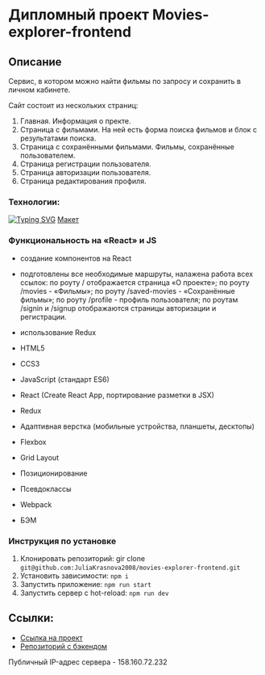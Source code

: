 # Дипломный проект Movies-explorer-frontend

## Описание

Сервис, в котором можно найти фильмы по запросу и сохранить в личном кабинете.

Сайт состоит из нескольких страниц:

1. Главная. Информация о пректе.
2. Страница с фильмами. На ней есть форма поиска фильмов и блок с результатами поиска.
3. Страница с сохранёнными фильмами. Фильмы, сохранённые пользователем.
4. Страница регистрации пользователя.
5. Страница авторизации пользователя.
6. Страница редактирования профиля.

### Технологии:

[![Typing SVG](https://readme-typing-svg.herokuapp.com?color=%2336BCF7&lines=Подготовка+,+генерация+макета+в+Figma)](https://git.io/typing-svg)
[Макет](https://disk.yandex.ru/d/LWM0cOjQIQgkUw)

### Функциональность на «React» и JS

- создание компонентов на React
- подготовлены все необходимые маршруты, налажена работа всех ссылок:
  по роуту / отображается страница «О проекте»;
  по роуту /movies - «Фильмы»;
  по роуту /saved-movies - «Сохранённые фильмы»;
  по роуту /profile - профиль пользователя;
  по роутам /signin и /signup отображаются страницы авторизации и регистрации.
- использование Redux

- HTML5
- CCS3
- JavaScript (стандарт ES6)
- React (Create React App, портирование разметки в JSX)
- Redux
- Адаптивная верстка (мобильные устройства, планшеты, десктопы)
- Flexbox
- Grid Layout
- Позиционирование
- Псевдоклассы
- Webpack
- БЭМ

### Инструкция по установке

1. Клонировать репозиторий: gir clone
   `git@github.com:JuliaKrasnova2008/movies-explorer-frontend.git`
2. Установить зависимости:
   `npm i`
3. Запустить приложение:
   `npm run start`
4. Запустить сервер с hot-reload:
   `npm run dev`

## Ссылки:

- [Ссылка на проект](https://krasnova.nomoredomains.rocks)
- [Репозиторий с бэкендом](https://github.com/JuliaKrasnova2008/movies-explorer-api.git)

Публичный IP-адрес сервера - 158.160.72.232

